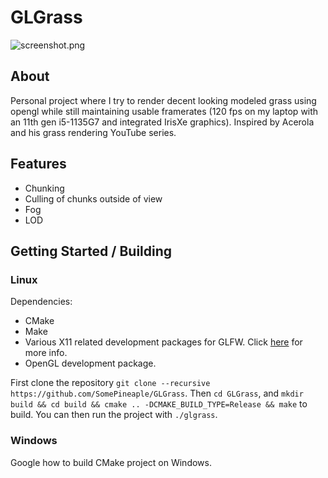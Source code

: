 # GLGrass

![screenshot.png](https://raw.githubusercontent.com/SomePineaple/GLGrass/master/screenshot.png)

## About

Personal project where I try to render decent looking modeled grass using opengl while still maintaining usable
framerates (120 fps on my laptop with an 11th gen i5-1135G7 and integrated IrisXe graphics). Inspired by Acerola and his
grass rendering YouTube series. 

## Features

- Chunking
- Culling of chunks outside of view
- Fog
- LOD

## Getting Started / Building

### Linux

Dependencies:
 - CMake
 - Make
 - Various X11 related development packages for GLFW. 
Click [here](https://www.glfw.org/docs/latest/compile.html#compile_deps) for more info.
 - OpenGL development package.

First clone the repository `git clone --recursive https://github.com/SomePineaple/GLGrass`.
Then `cd GLGrass`, and
`mkdir build && cd build && cmake .. -DCMAKE_BUILD_TYPE=Release && make` to build.
You can then run the project with `./glgrass`.

### Windows

Google how to build CMake project on Windows.

